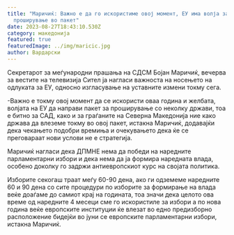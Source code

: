 ```yaml
---
title: "Маричиќ: Важно е да го искористиме овој момент, ЕУ има волја за
  проширување во пакет"
date: 2023-08-27T18:43:10.530Z
category: македонија
featured: true
featuredImage: ../img/maricic.jpg
author: Вардарски
---
```

<!--StartFragment-->

Секретарот за меѓународни прашања на СДСМ Бојан Маричиќ, вечерва за вестите на телевизија Сител ја нагласи важноста на носењето на одлуката за ЕУ, односно изгласување на уставните измени токму сега.

\-Важно е токму овој момент да се искористи оваа година и желбата, волјата на ЕУ да направи пакет за проширување со неколку држави, тоа е битно за САД, како и за граѓаните на Северна Македонија ние како држава да влеземе токму во овој пакет, истакна Маричиќ, додавајќи дека чекањето подобри времиња и очекувањето дека ќе се преговараат нови услови не е стратегија.

Маричиќ нагласи дека ДПМНЕ нема да победи на наредните парламентарни избори и дека нема да ја формира наредната влада, особено доколку го задржи антиевропскиот курс на својата политика.

Изборите секогаш траат меѓу 60-90 дена, ако ги одземеме наредните 60 и 90 дена со сите процедури по изборите за формирање на влада веќе доаѓаме до самиот крај на годината, тоа значи дека целото ова време од наредните 4 месеци сме го искористиле за избори а по нова година веќе европските институции ќе влезат во едно предизборно расположение бидејќи во јуни се европските парламентарни избори, истакна Маричиќ.

<!--EndFragment-->